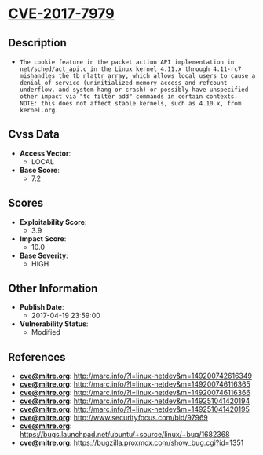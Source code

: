 
# [CVE-2017-7979](http://marc.info/?l=linux-netdev&m=149200742616349)

## Description

- `The cookie feature in the packet action API implementation in net/sched/act_api.c in the Linux kernel 4.11.x through 4.11-rc7 mishandles the tb nlattr array, which allows local users to cause a denial of service (uninitialized memory access and refcount underflow, and system hang or crash) or possibly have unspecified other impact via "tc filter add" commands in certain contexts. NOTE: this does not affect stable kernels, such as 4.10.x, from kernel.org.`

## Cvss Data

- **Access Vector**:
  - LOCAL
- **Base Score**:
  - 7.2

## Scores

- **Exploitability Score**:
  - 3.9
- **Impact Score**:
  - 10.0
- **Base Severity**:
  - HIGH

## Other Information

- **Publish Date**:
  - 2017-04-19 23:59:00
- **Vulnerability Status**:
  - Modified

## References

- **cve@mitre.org**: http://marc.info/?l=linux-netdev&m=149200742616349
- **cve@mitre.org**: http://marc.info/?l=linux-netdev&m=149200746116365
- **cve@mitre.org**: http://marc.info/?l=linux-netdev&m=149200746116366
- **cve@mitre.org**: http://marc.info/?l=linux-netdev&m=149251041420194
- **cve@mitre.org**: http://marc.info/?l=linux-netdev&m=149251041420195
- **cve@mitre.org**: http://www.securityfocus.com/bid/97969
- **cve@mitre.org**: https://bugs.launchpad.net/ubuntu/+source/linux/+bug/1682368
- **cve@mitre.org**: https://bugzilla.proxmox.com/show_bug.cgi?id=1351
